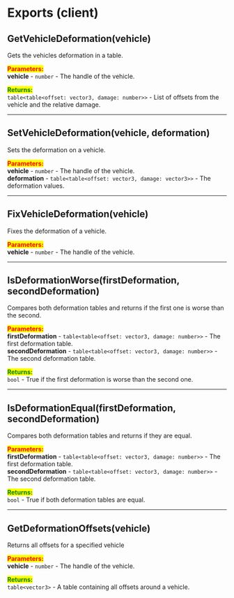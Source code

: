 # Exports (client)

## GetVehicleDeformation(vehicle)

Gets the vehicles deformation in a table.

<mark style="color:red;">**Parameters:**</mark>\
**vehicle** - `number` - The handle of the vehicle.

<mark style="color:green;">**Returns:**</mark>\
`table<table<offset: vector3, damage: number>>` - List of offsets from the vehicle and the relative damage.



***

## SetVehicleDeformation(vehicle, deformation)

Sets the deformation on a vehicle.

<mark style="color:red;">**Parameters:**</mark>\
**vehicle** - `number` - The handle of the vehicle.\
**deformation** - `table<table<offset: vector3, damage: vector3>>` - The deformation values.



***

## FixVehicleDeformation(vehicle)

Fixes the deformation of a vehicle.

<mark style="color:red;">**Parameters:**</mark>\
**vehicle** - `number` - The handle of the vehicle.



***

## IsDeformationWorse(firstDeformation, secondDeformation)

Compares both deformation tables and returns if the first one is worse than the second.

<mark style="color:red;">**Parameters:**</mark>\
**firstDeformation** - `table<table<offset: vector3, damage: number>>` - The first deformation table.\
**secondDeformation** - `table<table<offset: vector3, damage: number>>` - The second deformation table.

<mark style="color:green;">**Returns:**</mark>\
`bool` - True if the first deformation is worse than the second one.



***

## IsDeformationEqual(firstDeformation, secondDeformation)

Compares both deformation tables and returns if they are equal.

<mark style="color:red;">**Parameters:**</mark>\
**firstDeformation** - `table<table<offset: vector3, damage: number>>` - The first deformation table.\
**secondDeformation** - `table<table<offset: vector3, damage: number>>` - The second deformation table.

<mark style="color:green;">**Returns:**</mark>\
`bool` - True if both deformation tables are equal.



***

## GetDeformationOffsets(vehicle)

Returns all offsets for a specified vehicle

<mark style="color:red;">**Parameters:**</mark>\
**vehicle** - `number` - The handle of the vehicle.

<mark style="color:green;">**Returns:**</mark>\
`table<vector3>` - A table containing all offsets around a vehicle.
